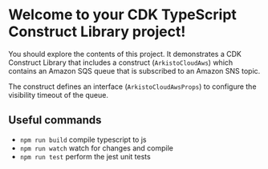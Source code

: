 # Welcome to your CDK TypeScript Construct Library project!

You should explore the contents of this project. It demonstrates a CDK Construct Library that includes a construct (`ArkistoCloudAws`)
which contains an Amazon SQS queue that is subscribed to an Amazon SNS topic.

The construct defines an interface (`ArkistoCloudAwsProps`) to configure the visibility timeout of the queue.

## Useful commands

 * `npm run build`   compile typescript to js
 * `npm run watch`   watch for changes and compile
 * `npm run test`    perform the jest unit tests